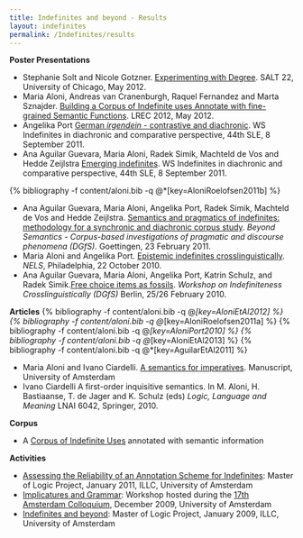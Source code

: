 ```yaml
---
title: Indefinites and beyond - Results
layout: indefinites
permalink: /Indefinites/results
---
```

**Poster Presentations**
- Stephanie Solt and Nicole Gotzner. [Experimenting with Degree](resources/Salt_FINAL.pdf).  SALT 22, University of Chicago, May 2012.
- Maria Aloni, Andreas van Cranenburgh, Raquel  Fernandez and Marta Sznajder. [Building a Corpus of Indefinite uses Annotate with fine-grained Semantic Functions](resources/lrec2012poster.pdf).  LREC 2012, May 2012.
- Angelika Port [German *irgendein* \- contrastive and diachronic](resources/spainwsindefinites.pdf). WS Indefinites in diachronic and comparative perspective, 44th SLE, 8 September 2011.
- Ana Aguilar Guevara, Maria Aloni, Radek Simik, Machteld de Vos and Hedde Zeijlstra [Emerging indefinites](resources/Emerging-indefinites.pdf). WS Indefinites in diachronic and comparative perspective, 44th SLE, 8 September 2011.

{% bibliography -f content/aloni.bib -q @*[key=AloniRoelofsen2011b] %}

- Ana Aguilar Guevara, Maria Aloni, Angelika Port, Radek Simik, Machteld de Vos and Hedde Zeijlstra. [Semantics and pragmatics of indefinites: methodology for a synchronic and diachronic corpus study](resources/slides+decision-tree.pdf). <em>Beyond Semantics - Corpus-based investigations of pragmatic and discourse phenomena (DGfS).</em> Goettingen, 23 February 2011.
- Maria Aloni and Angelika Port. [Epistemic indefinites crosslinguistically](resources/NELS2010-handout.pdf). <em>NELS</em>, Philadelphia, 22 October 2010.
- Ana Aguilar Guevara, Maria Aloni, Angelika Port, Katrin Schulz, and Radek Simik.[Free choice items as fossils](resources/DGfS2010.pdf). <em>Workshop on Indefiniteness Crosslinguistically (DGfS)</em> Berlin, 25/26 February 2010.

**Articles**
{% bibliography -f content/aloni.bib -q @*[key=AloniEtAl2012] %}
{% bibliography -f content/aloni.bib -q @*[key=AloniRoelofsen2011a] %}
{% bibliography -f content/aloni.bib -q @*[key=AloniPort2010] %}
{% bibliography -f content/aloni.bib -q @*[key=AloniEtAl2013] %}
{% bibliography -f content/aloni.bib -q @*[key=AguilarEtAl2011] %}
- Maria Aloni and Ivano Ciardelli. [A semantics for imperatives](resources/aloni-ciardelli.pdf).   Manuscript, University of Amsterdam 
- Ivano Ciardelli A first-order inquisitive semantics. In M. Aloni, H. Bastiaanse, T. de Jager and K. Schulz (eds) <em>Logic, Language and Meaning</em> LNAI 6042, Springer, 2010.

**Corpus**
- A <a href="/Indefinites/corpus">Corpus of Indefinite Uses</a> annotated with semantic information

**Activities**
- [Assessing the Reliability of an Annotation Scheme for Indefinites](https://staff.science.uva.nl/~raquel/teaching/MoLProject2011/): Master of Logic Project, January 2011, ILLC, University of Amsterdam
- [Implicatures and Grammar](https://www.illc.uva.nl/AC/AC2009/Workshops.html): Workshop hosted during the [17th Amsterdam Colloquium](https://www.illc.uva.nl/AC/AC2009), December 2009, University of Amsterdam
- [Indefinites and beyond](https://www.illc.uva.nl/MScLogic/courses/Projects-0809-Ic/AloniSchulzPort.html): Master of Logic Project, January 2009, ILLC, University of Amsterdam
